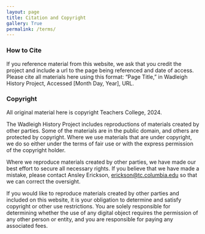 ```yaml
---
layout: page
title: Citation and Copyright
gallery: True
permalink: /terms/
---
```


### How to Cite 

If you reference material from this website, we ask that you credit the project and include a url to the page being referenced and date of access. Please cite all materials here using this format: “Page Title,” in Wadleigh History Project, Accessed [Month Day, Year], URL. 

### Copyright 

All original material here is copyright Teachers College, 2024. 

The Wadleigh History Project includes reproductions of materials created by other parties. Some of the materials are in the public domain, and others are protected by copyright. Where we use materials that are under copyright, we do so either under the terms of fair use or with the express permission of the copyright holder.

Where we reproduce materials created by other parties, we have made our best effort to secure all necessary rights. If you believe that we have made a mistake, please contact Ansley Erickson, erickson@tc.columbia.edu so that we can correct the oversight.

If you would like to reproduce materials created by other parties and included on this website, it is your obligation to determine and satisfy copyright or other use restrictions. You are solely responsible for determining whether the use of any digital object requires the permission of any other person or entity, and you are responsible for paying any associated fees.




